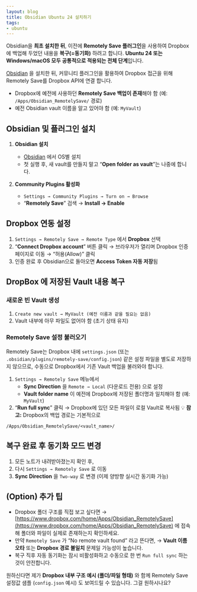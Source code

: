 ```yaml
---
layout: blog
title: Obsidian Ubuntu 24 설치하기
tags:
- ubuntu
---
```


Obsidian을 **최초 설치한 뒤**, 이전에 **Remotely Save 플러그인**을 사용하여 Dropbox에 백업해 두었던 내용을 **복구(=동기화)** 하려고 합니다. **Ubuntu 24 또는 Windows/macOS 모두 공통적으로 적용되는 전체 단계**입니다.

[Obsidian](https://obsidian.md/download) 을 설치한 뒤, 커뮤니티 플러그인을 활용하여 Dropbox 접근을 위해 Remotely Save를 Dropbox API에 연결 합니다.
- Dropbox에 예전에 사용하던 **Remotely Save 백업이 존재**해야 함
  (예: `/Apps/Obsidian_RemotelySave/` 경로)
- 예전 Obsidian vault 이름을 알고 있어야 함 (예: `MyVault`)

## Obsidian 및 플러그인 설치
1. **Obsidian 설치**
   * [Obsidian](https://obsidian.md/download) 에서 OS별 설치
   * 첫 실행 후, 새 vault를 만들지 말고 “**Open folder as vault**”는 나중에 합니다.

2. **Community Plugins 활성화**
   * `Settings → Community Plugins → Turn on → Browse`
   * “**Remotely Save**” 검색 → **Install → Enable**

## Dropbox 연동 설정
1. `Settings → Remotely Save → Remote Type` 에서 **Dropbox** 선택
2. “**Connect Dropbox account**” 버튼 클릭
   → 브라우저가 열리며 Dropbox 인증 페이지로 이동
   → “허용(Allow)” 클릭
3. 인증 완료 후 Obsidian으로 돌아오면 **Access Token 자동 저장**됨

## DropBox 에 저장된 Vault 내용 복구
### 새로운 빈 Vault 생성
1. `Create new vault → MyVault (예전 이름과 같을 필요는 없음)`
2. Vault 내부에 아무 파일도 없어야 함 (초기 상태 유지)

### Remotely Save 설정 불러오기
Remotely Save는 Dropbox 내에 `settings.json` (또는 `.obsidian/plugins/remotely-save/config.json`) 같은 설정 파일을 별도로 저장하지 않으므로, 수동으로 Dropbox에서 기존 Vault 백업을 불러와야 합니다.
1. `Settings → Remotely Save` 메뉴에서
   * **Sync Direction** 을 `Remote → Local` (다운로드 전용) 으로 설정
   * **Vault folder name** 이 예전에 Dropbox에 저장된 폴더명과 일치해야 함
     (예: `MyVault`)
2. “**Run full sync**” 클릭
   → Dropbox에 있던 모든 파일이 로컬 Vault로 복사됨
💡 **참고:** Dropbox의 백업 경로는 기본적으로

```
/Apps/Obsidian_RemotelySave/<vault_name>/
```

## 복구 완료 후 동기화 모드 변경
1. 모든 노트가 내려받아졌는지 확인 후,
2. 다시 `Settings → Remotely Save` 로 이동
3. **Sync Direction** 을 `Two-way` 로 변경
   (이제 양방향 실시간 동기화 가능)

## (Option) 추가 팁
* Dropbox 폴더 구조를 직접 보고 싶다면
  → [https://www.dropbox.com/home/Apps/Obsidian_RemotelySave](https://www.dropbox.com/home/Apps/Obsidian_RemotelySave)
  에 접속해 폴더와 파일이 실제로 존재하는지 확인하세요.
* 만약 `Remotely Save` 가 “No remote vault found” 라고 뜬다면,
  → **Vault 이름 오타** 또는 **Dropbox 경로 불일치** 문제일 가능성이 높습니다.
* 복구 직후 자동 동기화는 잠시 비활성화하고 수동으로 한 번 `Run full sync` 하는 것이 안전합니다.

원하신다면 제가 **Dropbox 내부 구조 예시 (폴더/파일 형태)** 와 함께
Remotely Save 설정값 샘플 (`config.json` 예시) 도 보여드릴 수 있습니다.
그걸 원하시나요?
